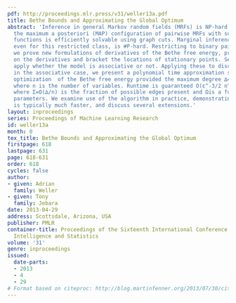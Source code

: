 ```yaml
---
pdf: http://proceedings.mlr.press/v31/weller13a.pdf
title: Bethe Bounds and Approximating the Global Optimum
abstract: 'Inference in general Markov random fields (MRFs) is NP-hard, though identifying
  the maximum a posteriori (MAP) configuration of pairwise MRFs with submodular cost
  functions is efficiently solvable using graph cuts. Marginal inference, however,
  even for this restricted class, is #P-hard. Restricting to binary pairwise models,
  we prove new formulations of derivatives of the Bethe free energy, provide bounds
  on the derivatives and bracket the locations of stationary points. Several results
  apply whether the model is associative or not. Applying these to discretized pseudo-marginals
  in the associative case, we present a polynomial time approximation scheme for global
  optimization  of the Bethe free energy provided the maximum degree ∆=O(\log n),
  where n is the number of variables. Runtime is guaranteed O(ε^-3/2 n^6 Σ^3/4 Ω^3/2),
  where Σ=O(∆/n) is the fraction of possible edges present and Ωis a function of MRF
  parameters. We examine use of the algorithm in practice, demonstrating runtime that
  is typically much faster, and discuss several extensions.'
layout: inproceedings
series: Proceedings of Machine Learning Research
id: weller13a
month: 0
tex_title: Bethe Bounds and Approximating the Global Optimum
firstpage: 618
lastpage: 631
page: 618-631
order: 618
cycles: false
author:
- given: Adrian
  family: Weller
- given: Tony
  family: Jebara
date: 2013-04-29
address: Scottsdale, Arizona, USA
publisher: PMLR
container-title: Proceedings of the Sixteenth International Conference on Artificial
  Intelligence and Statistics
volume: '31'
genre: inproceedings
issued:
  date-parts:
  - 2013
  - 4
  - 29
# Format based on citeproc: http://blog.martinfenner.org/2013/07/30/citeproc-yaml-for-bibliographies/
---
```

